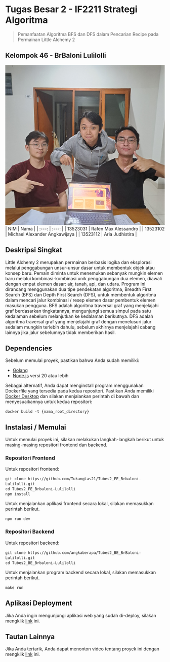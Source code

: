# Tugas Besar 2 - IF2211 Strategi Algoritma
> Pemanfaatan Algoritma BFS dan DFS dalam Pencarian Recipe pada Permainan Little Alchemy 2

## Kelompok 46 - BrBaloni Lulilolli
![foto kelompok](doc/foto.jpg)
| NIM | Nama |
| :---: | :---: |
| 13523031 | Rafen Max Alessandro |
| 13523102 | Michael Alexander Angkawijaya |
| 13523112 | Aria Judhistira |

## Deskripsi Singkat
Little Alchemy 2 merupakan permainan berbasis logika dan eksplorasi melalui penggabungan unsur-unsur dasar untuk membentuk objek atau konsep baru. Pemain diminta untuk menemukan sebanyak mungkin elemen baru melalui kombinasi-kombinasi unik penggabungan dua elemen, diawali dengan empat elemen dasar: air, tanah, api, dan udara. Program ini dirancang menggunakan dua tipe pendekatan algoritma, Breadth First Search (BFS) dan Depth First Search (DFS), untuk membentuk algoritma dalam mencari jalur kombinasi / resep elemen dasar pembentuk elemen masukan pengguna. BFS adalah algoritma traversal graf yang menjelajahi graf berdasarkan tingkatannya, mengunjungi semua simpul pada satu kedalaman sebelum melanjutkan ke kedalaman berikutnya. DFS adalah algoritma traversal graf yang menjelajahi graf dengan menelusuri jalur sedalam mungkin terlebih dahulu, sebelum akhirnya menjelajahi cabang lainnya jika jalur sebelumnya tidak memberikan hasil.

## Dependencies

Sebelum memulai proyek, pastikan bahwa Anda sudah memiliki:
- [Golang](https://go.dev/)
- [Node.js](https://nodejs.org/en) versi 20 atau lebih

Sebagai alternatif, Anda dapat menginstall program menggunakan Dockerfile yang tersedia pada kedua repositori. Pastikan Anda memiliki [Docker Desktop](https://www.docker.com/products/docker-desktop/) dan silakan menjalankan perintah di bawah dan menyesuaikannya untuk kedua repositori:
```shell
docker build -t {nama_root_directory}
```

## Instalasi / Memulai

Untuk memulai proyek ini, silakan melakukan langkah-langkah berikut untuk masing-masing repositori frontend dan backend. 
<br>

### Repositori Frontend
Untuk repositori frontend:
```shell
git clone https://github.com/TukangLas21/Tubes2_FE_Brbaloni-Lulilolli.git
cd Tubes2_FE_Brbaloni-Lulilolli
npm install
```
Untuk menjalankan aplikasi frontend secara lokal, silakan memasukkan perintah berikut.
```shell
npm run dev
```
### Repositori Backend
Untuk repositori backend:
```shell
git clone https://github.com/angkaberapa/Tubes2_BE_BrBaloni-Lulilolli.git
cd Tubes2_BE_Brbaloni-Lulilolli
```
Untuk menjalankan program backend secara lokal, silakan memasukkan perintah berikut.
```shell
make run
```

## Aplikasi Deployment
Jika Anda ingin mengunjungi aplikasi web yang sudah di-deploy, silakan mengklik [link](https://tubes2-fe-brbaloni-lulilolli.vercel.app/) ini.

## Tautan Lainnya
Jika Anda tertarik, Anda dapat menonton video tentang proyek ini dengan mengklik [link](https://youtu.be/Klx4UGEPmcg?si=T1dQDLA9cmZi8MFc) ini.
